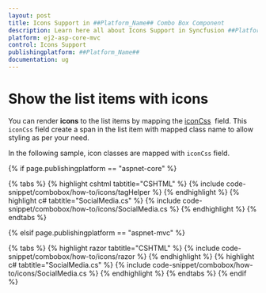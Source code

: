 ```yaml
---
layout: post
title: Icons Support in ##Platform_Name## Combo Box Component
description: Learn here all about Icons Support in Syncfusion ##Platform_Name## Combo Box component of Syncfusion Essential JS 2 and more.
platform: ej2-asp-core-mvc
control: Icons Support
publishingplatform: ##Platform_Name##
documentation: ug
---
```



# Show the list items with icons

You can render **icons** to the list items by mapping the [iconCss](https://help.syncfusion.com/cr/cref_files/aspnetcore-js2/Syncfusion.EJ2~Syncfusion.EJ2.DropDowns.ComboBoxFieldSettings~IconCss.html) &nbsp;field. This `iconCss` field create a span in the list item with mapped class name to allow styling as per your need.

In the following sample, icon classes are mapped with `iconCss` field.

{% if page.publishingplatform == "aspnet-core" %}

{% tabs %}
{% highlight cshtml tabtitle="CSHTML" %}
{% include code-snippet/combobox/how-to/icons/tagHelper %}
{% endhighlight %}
{% highlight c# tabtitle="SocialMedia.cs" %}
{% include code-snippet/combobox/how-to/icons/SocialMedia.cs %}
{% endhighlight %}
{% endtabs %}

{% elsif page.publishingplatform == "aspnet-mvc" %}

{% tabs %}
{% highlight razor tabtitle="CSHTML" %}
{% include code-snippet/combobox/how-to/icons/razor %}
{% endhighlight %}
{% highlight c# tabtitle="SocialMedia.cs" %}
{% include code-snippet/combobox/how-to/icons/SocialMedia.cs %}
{% endhighlight %}
{% endtabs %}
{% endif %}

